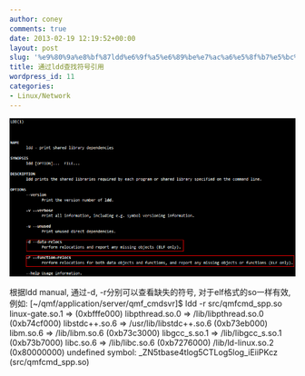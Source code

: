 ```yaml
---
author: coney
comments: true
date: 2013-02-19 12:19:52+00:00
layout: post
slug: '%e9%80%9a%e8%bf%87ldd%e6%9f%a5%e6%89%be%e7%ac%a6%e5%8f%b7%e5%bc%95%e7%94%a8'
title: 通过ldd查找符号引用
wordpress_id: 11
categories:
- Linux/Network
---
```

![ldd man](/images/2013/02/无标题.png)

根据ldd manual, 通过-d, -r分别可以查看缺失的符号, 对于elf格式的so一样有效, 例如:
    [~/qmf/application/server/qmf_cmdsvr]$ ldd -r src/qmfcmd_spp.so
    linux-gate.so.1 => (0xbfffe000)
    libpthread.so.0 => /lib/libpthread.so.0 (0xb74cf000)
    libstdc++.so.6 => /usr/lib/libstdc++.so.6 (0xb73eb000)
    libm.so.6 => /lib/libm.so.6 (0xb73c3000)
    libgcc_s.so.1 => /lib/libgcc_s.so.1 (0xb73b7000)
    libc.so.6 => /lib/libc.so.6 (0xb7276000)
    /lib/ld-linux.so.2 (0x80000000)
    undefined symbol: _ZN5tbase4tlog5CTLog5log_iEiiPKcz (src/qmfcmd_spp.so)
